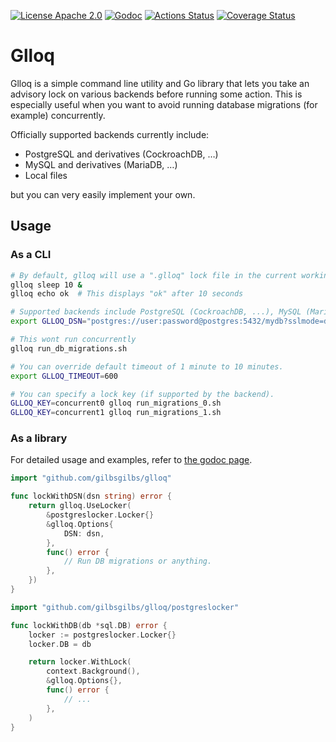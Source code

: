 [![License Apache 2.0](https://img.shields.io/badge/License-Apache%202.0-blue.svg)](https://opensource.org/licenses/Apache-2.0)
[![Godoc](https://godoc.org/github.com/gilbsgilbs/glloq?status.svg)](https://pkg.go.dev/github.com/gilbsgilbs/glloq)
[![Actions Status](https://github.com/gilbsgilbs/glloq/workflows/CI/badge.svg)](https://github.com/gilbsgilbs/glloq/actions)
[![Coverage Status](https://coveralls.io/repos/github/gilbsgilbs/glloq/badge.svg?branch=master)](https://coveralls.io/github/gilbsgilbs/glloq?branch=master)

# Glloq

Glloq is a simple command line utility and Go library that lets you take an advisory lock on
various backends before running some action. This is especially useful when you want to avoid
running database migrations (for example) concurrently.

Officially supported backends currently include:

- PostgreSQL and derivatives (CockroachDB, …)
- MySQL and derivatives (MariaDB, …)
- Local files

but you can very easily implement your own.

## Usage

### As a CLI

```bash
# By default, glloq will use a ".glloq" lock file in the current working directory.
glloq sleep 10 &
glloq echo ok  # This displays "ok" after 10 seconds

# Supported backends include PostgreSQL (CockroachDB, ...), MySQL (Maria, ...) and local files.
export GLLOQ_DSN="postgres://user:password@postgres:5432/mydb?sslmode=disable"

# This wont run concurrently
glloq run_db_migrations.sh

# You can override default timeout of 1 minute to 10 minutes.
export GLLOQ_TIMEOUT=600

# You can specify a lock key (if supported by the backend).
GLLOQ_KEY=concurrent0 glloq run_migrations_0.sh
GLLOQ_KEY=concurrent1 glloq run_migrations_1.sh
```

### As a library

For detailed usage and examples, refer to [the godoc page](
https://pkg.go.dev/github.com/gilbsgilbs/glloq).

```go
import "github.com/gilbsgilbs/glloq"

func lockWithDSN(dsn string) error {
    return glloq.UseLocker(
        &postgreslocker.Locker{}
        &glloq.Options{
            DSN: dsn,
        },
        func() error {
            // Run DB migrations or anything.
        },
    })
}

import "github.com/gilbsgilbs/glloq/postgreslocker"

func lockWithDB(db *sql.DB) error {
    locker := postgreslocker.Locker{}
    locker.DB = db

    return locker.WithLock(
        context.Background(),
        &glloq.Options{},
        func() error {
            // ...
        },
    )
}
```
